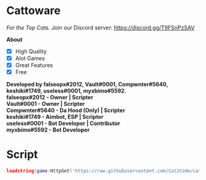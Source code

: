 # Cattoware
<i>For the Top Cats.</i>
Join our Discord server: https://discord.gg/T9FSnPzSAV

**__About__**
- [x] High Quality
- [x] Alot Games
- [x] Great Features
- [x] Free 

**Developed by falseopx#2012, Vault#0001, Compwnter#5640, keshiki#1749, useIess#0001, myxbimo#5592.** <br/>
**falseopx#2012 - Owner | Scripter** <br/>
**Vault#0001 - Owner | Scripter** <br/>
**Compwnter#5640 - Da Hood (Only) | Scripter** <br/>
**keshiki#1749 - Aimbot, ESP | Scripter** <br/>
**useIess#0001 - Bot Developer | Contributor** <br/>
**myxbimo#5592 - Bot Developer** <br/>

# Script
```lua
loadstring(game:HttpGet('https://raw.githubusercontent.com/CatzCode/cat/main/Cattoware.lua'))()
```
